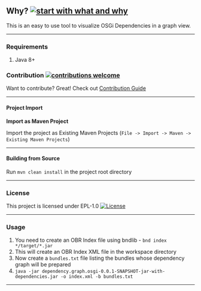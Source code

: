 ## Why? [![start with what and why](https://img.shields.io/badge/start%20with-why%3F-brightgreen.svg?style=flat)]()

This is an easy to use tool to visualize OSGi Dependencies in a graph view. 

---------------------------------------------------------------------------------------------------------------

### Requirements

1. Java 8+


### Contribution [![contributions welcome](https://img.shields.io/badge/contributions-welcome-brightgreen.svg?style=flat)]()

Want to contribute? Great! Check out [Contribution Guide](https://github.com/amitjoy/dependency-graph-osgi/blob/master/CONTRIBUTING.md)

-------------------------------------------------------------------------------

#### Project Import

**Import as Maven Project**

Import the project as Existing Maven Projects (`File -> Import -> Maven -> Existing Maven Projects`)

-------------------------------------------------------------------------------

#### Building from Source

Run `mvn clean install` in the project root directory

-------------------------------------------------------------------------------

### License

This project is licensed under EPL-1.0 [![License](http://img.shields.io/badge/license-EPL-blue.svg)](http://www.eclipse.org/legal/epl-v10.html)

---------------------------------------------------------------------------------

### Usage

1. You need to create an OBR Index file using bndlib - `bnd index */target/*.jar`
2. This will create an OBR Index XML file in the workspace directory
3. Now create a `bundles.txt` file listing the bundles whose dependency graph will be prepared
4. `java -jar dependency.graph.osgi-0.0.1-SNAPSHOT-jar-with-dependencies.jar -o index.xml -b bundles.txt`

--------------------------------------------------------------------------------------------------------
